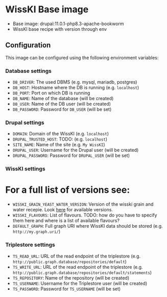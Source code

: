 # WissKI Base image
- Base image: drupal:11.0.1-php8.3-apache-bookworm
- WissKI base recipe with version through env

## Configuration
This image can be configured using the following environment variables:

### Database settings
- `DB_DRIVER`: The used DBMS (e.g. mysql, mariadb, postgres)
- `DB_HOST`: Hostname where the DB is running (e.g. `localhost`)
- `DB_PORT`: Port on which DB is running
- `DB_NAME`: Name of the database (will be created)
- `DB_USER`: Name of the DB user (will be created)
- `DB_PASSWORD`: Password for `DB_USER` (will be set)

### Drupal settings
- `DOMAIN`: Domain of the WissKI (e.g. `localhost`)
- `DRUPAL_TRUSTED_HOST`: TODO: (e.g. `localhost`)
- `SITE_NAME`: Name of the site (e.g. `My WissKI`)
- `DRUPAL_USER`: Username for the Drupal user (will be created)
- `DRUPAL_PASSWORD`: Password for `DRUPAL_USER` (will be set)

### WissKI settings
# For a full list of versions see: 
- `WISSKI_GRAIN_YEAST_WATER_VERSION`: Version of the wisski grain and water recepie. Look [here](https://packagist.org/packages/soda-collection-objects-data-literacy/wisski_grain_yeast_water) for available versions.
- `WISSKI_FLAVOURS`: List of flavours. TODO: how do you have to specify them here and where is a list of available flavours?
- `DEFAULT_GRAPH`: Full graph URI where WissKI data should be stored (e.g. `http://my.graph.uri/`)

### Triplestore settings
- `TS_READ_URL`: URL of the read endpoint of the triplestore (e.g. `http://public.graph.database/repositories/default`)
- `TS_WRITE_URL`: URL of the read endpoint of the triplestore (e.g. `http://public.graph.database/repositories/default/statements`)
- `TS_REPOSITORY`: Name of the repository (will be created)
- `TS_USERNAME`: Username for the Triplestore user (will be created)
- `TS_PASSWORD`: Password for `TS_USERNAME` (will be set)
